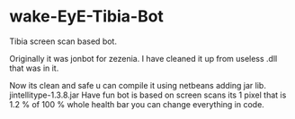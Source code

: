 # wake-EyE-Tibia-Bot
Tibia screen scan based bot.

Originally it was jonbot for zezenia. I have cleaned it up from useless .dll that was in it.

Now its clean and safe u can compile it using netbeans adding jar lib. jintellitype-1.3.8.jar
Have fun bot is based on screen scans its 1 pixel that is 1.2 %  of 100 % whole health bar 
you can change everything
in code.
